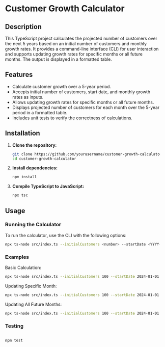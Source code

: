 # Customer Growth Calculator

## Description

This TypeScript project calculates the projected number of customers over the next 5 years based on an initial number of customers and monthly growth rates. It provides a command-line interface (CLI) for user interaction and supports updating growth rates for specific months or all future months. The output is displayed in a formatted table.

## Features

- Calculate customer growth over a 5-year period.
- Accepts initial number of customers, start date, and monthly growth rates as inputs.
- Allows updating growth rates for specific months or all future months.
- Displays projected number of customers for each month over the 5-year period in a formatted table.
- Includes unit tests to verify the correctness of calculations.

## Installation

1. **Clone the repository:**

   ```bash
   git clone https://github.com/yourusername/customer-growth-calculator.git
   cd customer-growth-calculator
   ```

2. **Install dependencies:**

   ```bash
   npm install
   ```

3. **Compile TypeScript to JavaScript:**
   ```bash
   npx tsc
   ```

## Usage

### Running the Calculator

To run the calculator, use the CLI with the following options:

```bash
npx ts-node src/index.ts --initialCustomers <number> --startDate <YYYY-MM-DD> --growthRates <rate1,rate2,...,rate12>
```

### Examples

Basic Calculation:

```bash
npx ts-node src/index.ts --initialCustomers 100 --startDate 2024-01-01 --growthRates 5,5,5,5,5,5,5,5,5,5,5,5
```

Updating Specific Month:

```bash
npx ts-node src/index.ts --initialCustomers 100 --startDate 2024-01-01 --growthRates 5,5,5,5,5,5,5,5,5,5,5,5 --updateMonth 0,10
```

Updating All Future Months:

```bash
npx ts-node src/index.ts --initialCustomers 100 --startDate 2024-01-01 --growthRates 5,5,5,5,5,5,5,5,5,5,5,5 --updateRates 10,10,10,10,10,10,10,10,10,10,10,10
```

### Testing

```bash

npm test

```
